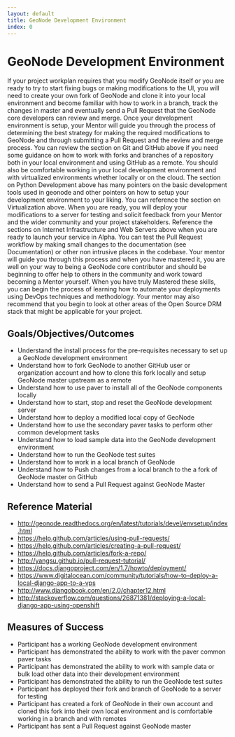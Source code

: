 ```yaml
---
layout: default
title: GeoNode Development Environment 
index: 0
---
```


GeoNode Development Environment
===============================

If your project workplan requires that you modify GeoNode itself or you are ready to try to start fixing bugs or making modifications to the UI, you will need to create your own fork of GeoNode and clone it into your local environment and become familiar with how to work in a branch, track the changes in master and eventually send a Pull Request that the GeoNode core developers can review and merge. Once your development environment is setup, your Mentor will guide you through the process of determining the best strategy for making the required modifications to GeoNode and through submitting a Pull Request and the review and merge process. You can review the section on Git and GitHub above if you need some guidance on how to work with forks and branches of a repository both in your local environment and using GitHub as a remote. You should also be comfortable working in your local development environment and with virtualized environments whether locally or on the cloud. The section on Python Development above has many pointers on the basic development tools used in geonode and other pointers on how to setup your development environment to your liking. You can reference the section on Virtualization above. When you are ready, you will deploy your modifications to a server for testing and solicit feedback from your Mentor and the wider community and your project stakeholders. Reference the sections on Internet Infrastructure and Web Servers above when you are ready to launch your service in Alpha. You can test the Pull Request workflow by making small changes to the documentation (see Documentation) or other non intrusive places in the codebase. Your mentor will guide you through this process and when you have mastered it, you are well on your way to being a GeoNode core contributor and should be beginning to offer help to others in the community and work toward becoming a Mentor yourself. When you have truly Mastered these skills, you can begin the process of learning how to automate your deployments using DevOps techniques and methodology. Your mentor may also recommend that you begin to look at other areas of the Open Source DRM stack that might be applicable for your project. 

Goals/Objectives/Outcomes
-------------------------

* Understand the install process for the pre-requisites necessary to set up a GeoNode development environment
* Understand how to fork GeoNode to another GitHub user or organization account and how to clone this fork locally and setup GeoNode master upstream as a remote
* Understand how to use paver to install all of the GeoNode components locally
* Understand how to start, stop and reset the GeoNode development server
* Understand how to deploy a modified local copy of GeoNode
* Understand how to use the secondary paver tasks to perform other common development tasks
* Understand how to load sample data into the GeoNode development environment
* Understand how to run the GeoNode test suites
* Understand how to work in a local branch of GeoNode
* Understand how to Push changes from a local branch to the a fork of GeoNode master on GitHub
* Understand how to send a Pull Request against GeoNode Master

Reference Material
------------------

* http://geonode.readthedocs.org/en/latest/tutorials/devel/envsetup/index.html
* https://help.github.com/articles/using-pull-requests/
* https://help.github.com/articles/creating-a-pull-request/
* https://help.github.com/articles/fork-a-repo/
* http://yangsu.github.io/pull-request-tutorial/
* https://docs.djangoproject.com/en/1.7/howto/deployment/
* https://www.digitalocean.com/community/tutorials/how-to-deploy-a-local-django-app-to-a-vps
* http://www.djangobook.com/en/2.0/chapter12.html
* http://stackoverflow.com/questions/26871381/deploying-a-local-django-app-using-openshift

Measures of Success
-------------------

* Participant has a working GeoNode development environment
* Participant has demonstrated the ability to work with the paver common paver tasks
* Participant has demonstrated the ability to work with sample data or bulk load other data into their development environment
* Participant has demonstrated the ability to run the GeoNode test suites
* Participant has deployed their fork and branch of GeoNode to a server for testing
* Participant has created a fork of GeoNode in their own account and cloned this fork into their own local environment and is comfortable working in a branch and with remotes
* Participant has sent a Pull Request against GeoNode master
